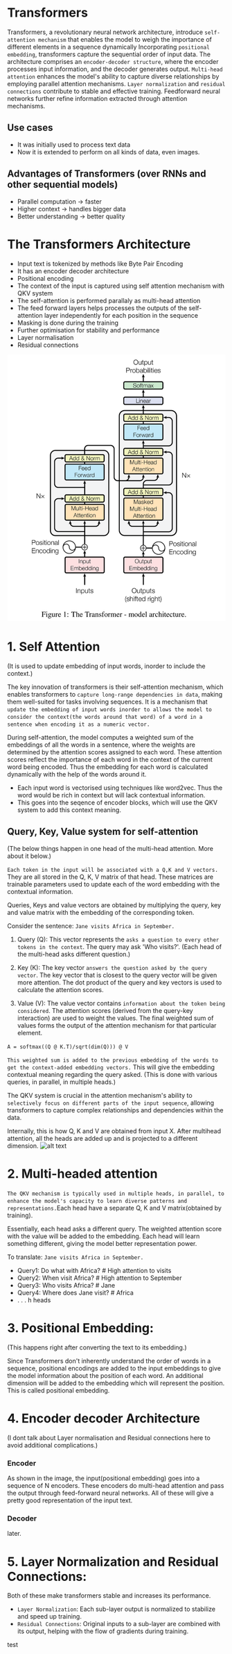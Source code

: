 # Transformers
Transformers, a revolutionary neural network architecture, introduce `self-attention mechanism` that enables the model to weigh the importance of different elements in a sequence dynamically Incorporating `positional embedding`, transformers capture the sequential order of input data. The architecture comprises an `encoder-decoder structure`, where the encoder processes input information, and the decoder generates output. `Multi-head attention` enhances the model's ability to capture diverse relationships by employing parallel attention mechanisms. `Layer normalization` and `residual connections` contribute to stable and effective training. Feedforward neural networks further refine information extracted through attention mechanisms. 

## Use cases
- It was initially used to process text data
- Now it is extended to perform on all kinds of data, even images.

## Advantages of Transformers (over RNNs and other sequential models) 
- Parallel computation -> faster
- Higher context -> handles bigger data 
- Better understanding -> better quality

# The Transformers Architecture
- Input text is tokenized by methods like Byte Pair Encoding
- It has an encoder decoder architecture
- Positional encoding
- The context of the input is captured using self attention mechanism with QKV system
- The self-attention is performed parallaly as multi-head attention
- The feed forward layers helps processes the outputs of the self-attention layer independently for each position in the sequence
- Masking is done during the training
- Further optimisation for stability and performance
- Layer normalisation
- Residual connections
  
![Alt text](BHzGVskWGS_3jEcYYi6miQ.png)

# 1. Self Attention
(It is used to update embedding of input words, inorder to include the context.)

The key innovation of transformers is their self-attention mechanism, which enables transformers to `capture long-range dependencies in data`, making them well-suited for tasks involving sequences. It is a mechanism that `update the embedding of input words inorder to allows the model to consider the context(the words around that word) of a word in a sentence when encoding it as a numeric vector.` 

During self-attention, the model computes a weighted sum of the embeddings of all the words in a sentence, where the weights are determined by the attention scores assigned to each word. These attention scores reflect the importance of each word in the context of the current word being encoded. Thus the embedding for each word is calculated dynamically with the help of the words around it.

- Each input word is vectorised using techniques like word2vec. Thus the word would be rich in context but will lack contextual information.
- This goes into the seqence of encoder blocks, which will use the QKV system to add this context meaning.

## Query, Key, Value system for self-attention
(The below things happen in one head of the multi-head attention. More about it below.)

`Each token in the input will be associated with a Q,K and V vectors.` They are all stored in the Q, K, V matrix of that head. These matrices are trainable parameters used to update each of the word embedding with the contextual information. 

Queries, Keys and value vectors are obtained by multiplying the query, key and value matrix with the embedding of the corresponding token.

Consider the sentence: `Jane visits Africa in September.`

1. Query (Q): This vector represents the `asks a question to every other tokens in the context`. The query may ask 'Who visits?'. (Each head of the multi-head asks different question.)
   
2. Key (K): The key vector `answers the question asked by the query vector`. The key vector that is closest to the query vector will be given more attention. The dot product of the query and key vectors is used to calculate the attention scores.

3. Value (V): The value vector contains `information about the token being considered`. The attention scores (derived from the query-key interaction) are used to weight the values. The final weighted sum of values forms the output of the attention mechanism for that particular element. 

``` A = softmax((Q @ K.T)/sqrt(dim(Q))) @ V ```

`This weighted sum is added to the previous embedding of the words to get the context-added embedding vectors.` This will give the embedding contextual meaning regarding the query asked. (This is done with various queries, in parallel, in multiple heads.)
   
The QKV system is crucial in the attention mechanism's ability to `selectively focus on different parts of the input sequence`, allowing transformers to capture complex relationships and dependencies within the data. 

Internally, this is how Q, K and V are obtained from input X. After multihead attention, all the heads are added up and is projected to a different dimension.
![alt text](<Screenshot from 2024-04-27 05-53-58.png>)

# 2. Multi-headed attention
`The QKV mechanism is typically used in multiple heads, in parallel, to enhance the model's capacity to learn diverse patterns and representations.`Each head have a separate Q, K and V matrix(obtained by training). 

Essentially, each head asks a different query. The weighted attention score with the value will be added to the embedding. Each head will learn something different, giving the model better representation power.

To translate: `Jane visits Africa in September.`
- Query1: Do what with Africa?  # High attention to visits
- Query2: When visit Africa?  # High attention to September
- Query3: Who visits Africa?  # Jane
- Query4: Where does Jane visit?  # Africa
- . . . h heads

# 3. Positional Embedding:
(This happens right after converting the text to its embedding.)

Since Transformers don't inherently understand the order of words in a sequence, positional encodings are added to the input embeddings to give the model information about the position of each word. An additional dimension will be added to the embedding which will represent the position. This is called positional embedding.

# 4. Encoder decoder Architecture
(I dont talk about Layer normalisation and Residual connections here to avoid additional complications.)

### Encoder
As shown in the image, the input(positional embedding) goes into a sequence of N encoders. These encoders do multi-head attention and pass the output through feed-forward neural networks. All of these will give a pretty good representation of the input text. 

### Decoder
later.

# 5. Layer Normalization and Residual Connections:
Both of these make transformers stable and increases its performance.
- `Layer Normalization`: Each sub-layer output is normalized to stabilize and speed up training.
- `Residual Connections`: Original inputs to a sub-layer are combined with its output, helping with the flow of gradients during training.



test